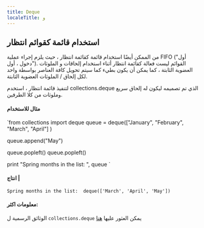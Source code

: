 ```yaml
---
title: Deque
localeTitle: و
---
```

## استخدام قائمة كقوائم انتظار

من الممكن أيضًا استخدام قائمة كقائمة انتظار ، حيث يلزم إجراء عملية FIFO ("أول دخول ، أول"). القوائم ليست فعالة كقائمة انتظار أثناء استخدام إلحاقات و الملوثات العضوية الثابتة ، كما يمكن أن يكون بطيء كما سيتم تحويل كافة العناصر بواسطة واحد لكل إلحاق / الملوثات العضوية الثابتة.

لتنفيذ قائمة انتظار ، استخدم collections.deque الذي تم تصميمه ليكون له إلحاق سريع وملوثات من كلا الطرفين.

#### مثال للاستخدام

 `from collections import deque 
 queue = deque(["January", "February", "March", "April"] ) 
 
 queue.append("May") 
 
 queue.popleft() 
 queue.popleft() 
 
 print "Spring months in the list: ", queue 
` 

#### انتاج |

 `Spring months in the list:  deque(['March', 'April', 'May']) 
` 

#### معلومات اكثر:

الوثائق الرسمية ل `collections.deque` يمكن العثور عليها [هنا](https://docs.python.org/3/library/collections.html#collections.deque)